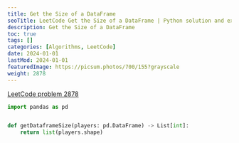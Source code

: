 ```yaml
---
title: Get the Size of a DataFrame
seoTitle: LeetCode Get the Size of a DataFrame | Python solution and explanation
description: Get the Size of a DataFrame
toc: true
tags: []
categories: [Algorithms, LeetCode]
date: 2024-01-01
lastMod: 2024-01-01
featuredImage: https://picsum.photos/700/155?grayscale
weight: 2878
---
```


[LeetCode problem 2878](https://leetcode.com/problems/get-the-size-of-a-dataframe/)

```python
import pandas as pd


def getDataframeSize(players: pd.DataFrame) -> List[int]:
    return list(players.shape)

```

